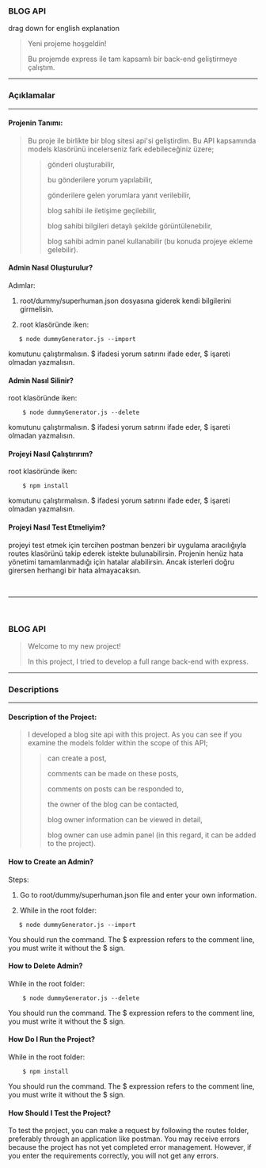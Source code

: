 ### BLOG API

drag down for english explanation

> Yeni projeme hoşgeldin!
>
> Bu projemde express ile tam kapsamlı bir back-end geliştirmeye çalıştım.


<hr>

### Açıklamalar

<hr>

#### Projenin Tanımı:

> Bu proje ile birlikte bir blog sitesi api'si geliştirdim. Bu API kapsamında models klasörünü incelerseniz fark edebileceğiniz üzere;
> > gönderi oluşturabilir,
> >
> > bu gönderilere yorum yapılabilir,
> >
> > gönderilere gelen yorumlara yanıt verilebilir,
> >
> > blog sahibi ile iletişime geçilebilir,
> >
> > blog sahibi bilgileri detaylı şekilde görüntülenebilir,
> >
> > blog sahibi admin panel kullanabilir (bu konuda projeye ekleme gelebilir).


#### Admin Nasıl Oluşturulur?

Adımlar:

1. root/dummy/superhuman.json dosyasına giderek kendi bilgilerini girmelisin.

2. root klasöründe iken:

```
   $ node dummyGenerator.js --import
```

komutunu çalıştırmalısın. $ ifadesi yorum satırını ifade eder, $ işareti olmadan yazmalısın.

#### Admin Nasıl Silinir?

root klasöründe iken:

```
    $ node dummyGenerator.js --delete
```

komutunu çalıştırmalısın. $ ifadesi yorum satırını ifade eder, $ işareti olmadan yazmalısın.

#### Projeyi Nasıl Çalıştırırım?

root klasöründe iken: 

```
    $ npm install
```

komutunu çalıştırmalısın. $ ifadesi yorum satırını ifade eder, $ işareti olmadan yazmalısın.

#### Projeyi Nasıl Test Etmeliyim?

projeyi test etmek için tercihen postman benzeri bir uygulama aracılığıyla routes klasörünü takip ederek istekte bulunabilirsin. Projenin henüz hata yönetimi tamamlanmadığı için hatalar alabilirsin. Ancak isterleri doğru girersen herhangi bir hata almayacaksın.

<br>

<hr>

<br>

### BLOG API

> Welcome to my new project!
>
> In this project, I tried to develop a full range back-end with express.


<hr>

### Descriptions

<hr>

#### Description of the Project:

> I developed a blog site api with this project. As you can see if you examine the models folder within the scope of this API;
> > can create a post,
> >
> > comments can be made on these posts,
> >
> > comments on posts can be responded to,
> >
> > the owner of the blog can be contacted,
> >
> > blog owner information can be viewed in detail,
> >
> > blog owner can use admin panel (in this regard, it can be added to the project).


#### How to Create an Admin?

Steps:

1. Go to root/dummy/superhuman.json file and enter your own information.

2. While in the root folder:

```
   $ node dummyGenerator.js --import
```

You should run the command. The $ expression refers to the comment line, you must write it without the $ sign.

#### How to Delete Admin?

While in the root folder:

```
    $ node dummyGenerator.js --delete
```

You should run the command. The $ expression refers to the comment line, you must write it without the $ sign.

#### How Do I Run the Project?

While in the root folder:

```
    $ npm install
```

You should run the command. The $ expression refers to the comment line, you must write it without the $ sign.

#### How Should I Test the Project?

To test the project, you can make a request by following the routes folder, preferably through an application like postman. You may receive errors because the project has not yet completed error management. However, if you enter the requirements correctly, you will not get any errors.